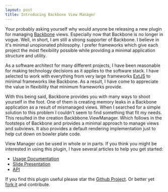 ```yaml
---
layout: post
title: Introducing Backbone View Manager
---
```


Your probably asking yourself why would anyone be releasing a new plugin for managing [Backbone](http://backbonejs.org) views.  Especially now that Backbone is no longer in vogue.  Well, in short, I am still a strong supporter of Backbone. I believe in it's minimal unopionated philosophy.  I prefer frameworks which give each project the most flexibility possible while providing a minimal application structure and utility.  

As a software architect for many different projects, I have been reasonable for making technology decisions as it applies to the software stack.  I have selected to work with everything from very large frameworks [ExtJS](http://www.sencha.com/products/extjs/) to minimal frameworks like Backbone.  As a result, I have come to appreciate the value in flexibility that minimum frameworks provide.  

With this being said, Backbone provides you with many ways to shoot yourself in the foot.  One of them is creating memory leaks in a Backbone application as a result of mismanaged views.   When I searched for a simple solution to this problem I couldn't seem to find something that fit my needs.  This resulted in the creation Backbbone.ViewManager.  Which follows in the footsteps of Backbone and provides a minimal approach to manage views and subviews. It also provides a default rendering implementation just to help cut down on bowler plate code.

View Manager can be used in whole or in parts.  If you think you might be interested in using this plugin, I have several articles to help you get started:

* [Usage Documentation](https://github.com/nnance/backbone-viewmanager/wiki/usage)
* [Slide Presentation](http://slides.com/nicknance/viewmanager/)
* [API](https://github.com/nnance/backbone-viewmanager/wiki/api)

If you find this plugin useful please star the [Github Project](https://github.com/nnance/backbone-viewmanager).  Or better yet [fork it](https://github.com/nnance/backbone-viewmanager) and contribute.
